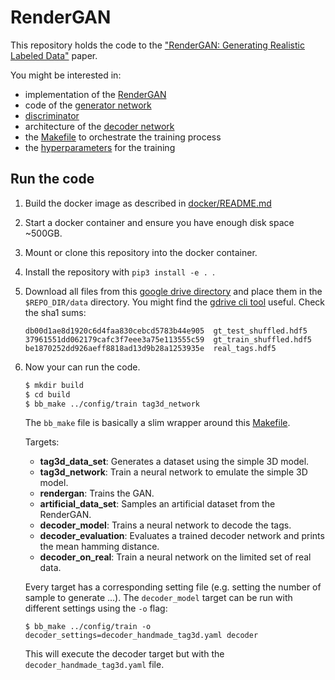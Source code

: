 # RenderGAN

This repository holds the code to the ["RenderGAN: Generating Realistic Labeled Data"](https://arxiv.org/abs/1611.01331)
paper.

You might be interested in:

* implementation of the [RenderGAN](https://github.com/berleon/deepdecoder/blob/master/deepdecoder/render_gan.py#L130)
* code of the [generator network](https://github.com/berleon/deepdecoder/blob/master/deepdecoder/render_gan.py#L168)
* [discriminator](https://github.com/berleon/deepdecoder/blob/master/deepdecoder/networks.py#L480)
* architecture of the [decoder network](https://github.com/berleon/deepdecoder/blob/master/deepdecoder/networks.py#L588)
* the [Makefile](https://github.com/berleon/deepdecoder/blob/master/deepdecoder/scripts/Makefile) to orchestrate the training process
* the [hyperparameters](https://github.com/berleon/deepdecoder/tree/master/config/train) for the training

## Run the code

1. Build the docker image as described in [docker/README.md](docker/README.md)
1. Start a docker container and ensure you have enough disk space ~500GB.
1. Mount or clone this repository into the docker container.
1. Install the repository with `pip3 install -e . `.
1. Download all files from this [google drive directory](https://drive.google.com/drive/folders/0B4-Jw9T9VL8nakJwa1U0YU9nUVU) and place them in the `$REPO_DIR/data`
   directory. You might find the [gdrive cli tool](https://github.com/prasmussen/gdrive) useful.
   Check the sha1 sums:
    ```
    db00d1ae8d1920c6d4faa830cebcd5783b44e905  gt_test_shuffled.hdf5
    37961551dd062179cafc3f7eee3a75e113555c59  gt_train_shuffled.hdf5
    be1870252dd926aeff8818ad13d9b28a1253935e  real_tags.hdf5
    ```

1. Now your can run the code.
    ```bash
    $ mkdir build
    $ cd build
    $ bb_make ../config/train tag3d_network
    ```
   The ``bb_make`` file is basically a slim wrapper around this [Makefile](https://github.com/berleon/deepdecoder/blob/master/deepdecoder/scripts/Makefile).

   Targets:
    * **tag3d_data_set**: Generates a dataset using the simple 3D model.
    * **tag3d_network**: Train a neural network to emulate the simple 3D model.
    * **rendergan**: Trains the GAN.
    * **artificial_data_set**: Samples an artificial dataset from the RenderGAN.
    * **decoder_model**: Trains a neural network to decode the tags.
    * **decoder_evaluation**: Evaluates a trained decoder network and prints the mean hamming distance.
    * **decoder_on_real**: Train a neural network on the limited set of real data.

   Every target has a corresponding setting file (e.g. setting the number of sample to generate ...). The `decoder_model` target can be run with different settings using the `-o` flag:
    ```
    $ bb_make ../config/train -o decoder_settings=decoder_handmade_tag3d.yaml decoder
    ```
   This will execute the decoder target but with the `decoder_handmade_tag3d.yaml` file.
